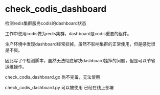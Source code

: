 # check_codis_dashboard
检测redis集群服务codis的dashboard状态

工作中使用codis做为redis集群，dashboard是codis重要的组件。

生产环境中发现dashboard经常挂掉，虽然不影响集群的正常使用，但是感觉很是不爽。

因此写了个检测脚本，虽然无法彻底解决dashboard挂掉的问题，但是可以节省运维操作。

check_codis_dashboard.go 尚不完备，无法使用

check_codis_dashboard.py 可以被使用 已经在线上部署

